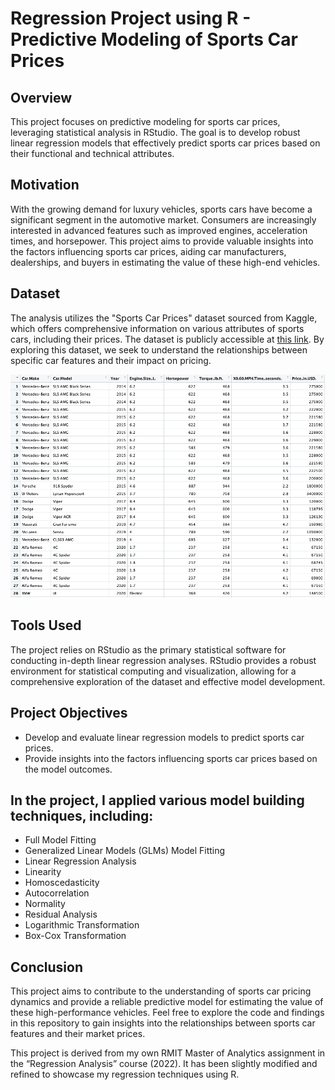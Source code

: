 # Regression Project using R - Predictive Modeling of Sports Car Prices

## Overview
This project focuses on predictive modeling for sports car prices, leveraging statistical analysis in RStudio. The goal is to develop robust linear regression models that effectively predict sports car prices based on their functional and technical attributes.

## Motivation
With the growing demand for luxury vehicles, sports cars have become a significant segment in the automotive market. Consumers are increasingly interested in advanced features such as improved engines, acceleration times, and horsepower. This project aims to provide valuable insights into the factors influencing sports car prices, aiding car manufacturers, dealerships, and buyers in estimating the value of these high-end vehicles.

## Dataset
The analysis utilizes the "Sports Car Prices" dataset sourced from Kaggle, which offers comprehensive information on various attributes of sports cars, including their prices. The dataset is publicly accessible at [this link](https://www.kaggle.com/datasets/rkiattisak/sports-car-prices-dataset). By exploring this dataset, we seek to understand the relationships between specific car features and their impact on pricing.

![Screenshot of Sports Car Prices Dataset](/img/sports_car.png)

## Tools Used
The project relies on RStudio as the primary statistical software for conducting in-depth linear regression analyses. RStudio provides a robust environment for statistical computing and visualization, allowing for a comprehensive exploration of the dataset and effective model development.

## Project Objectives
- Develop and evaluate linear regression models to predict sports car prices.
- Provide insights into the factors influencing sports car prices based on the model outcomes.

## In the project, I applied various model building techniques, including:
- Full Model Fitting
- Generalized Linear Models (GLMs) Model Fitting
- Linear Regression Analysis
 - Linearity
 - Homoscedasticity
 - Autocorrelation
 - Normality
 - Residual Analysis
- Logarithmic Transformation
- Box-Cox Transformation

## Conclusion
This project aims to contribute to the understanding of sports car pricing dynamics and provide a reliable predictive model for estimating the value of these high-performance vehicles. Feel free to explore the code and findings in this repository to gain insights into the relationships between sports car features and their market prices.

This project is derived from my own RMIT Master of Analytics assignment in the “Regression Analysis” course (2022). It has been slightly modified and refined to showcase my regression techniques using R.

